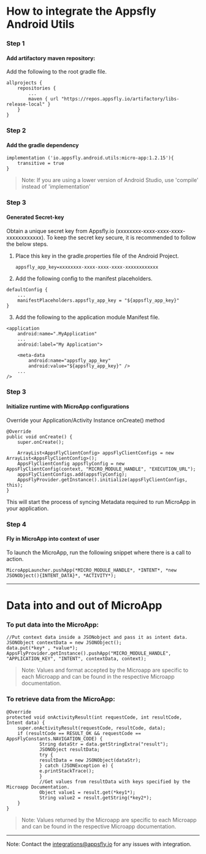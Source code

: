 # How to integrate the Appsfly Android Utils

### Step 1
#### Add artifactory maven repository:
Add the following to the root gradle file.

```
allprojects {
	repositories {
		...
		maven { url "https://repos.appsfly.io/artifactory/libs-release-local" }
	}
}
```
### Step 2
#### Add the gradle dependency
```
implementation ('io.appsfly.android.utils:micro-app:1.2.15'){
	transitive = true
}
```
> Note: If you are using a lower version of Android Studio, use 'compile' instead of 'implementation'

### Step 3
#### Generated Secret-key

Obtain a unique secret key from Appsfly.io (xxxxxxxx-xxxx-xxxx-xxxx-xxxxxxxxxxxx). To keep the secret key secure, it is recommended to follow the below steps.

1. Place this key in the gradle.properties file of the Android Project.

    `appsfly_app_key=xxxxxxxx-xxxx-xxxx-xxxx-xxxxxxxxxxxx`

2. Add the following config to the manifest placeholders.

```
defaultConfig {
    ...
    manifestPlaceholders.appsfly_app_key = "${appsfly_app_key}"
}
```

3. Add the following to the application module Manifest file.

```
<application
    android:name=".MyApplication"
    ...
    android:label="My Application">

    <meta-data
        android:name="appsfly_app_key"
        android:value="${appsfly_app_key}" />
    ...
/>
```

### Step 3

#### Initialize runtime with MicroApp configurations

Override your Application/Activity Instance onCreate() method 

```
@Override
public void onCreate() {
	super.onCreate();

	ArrayList<AppsFlyClientConfig> appsFlyClientConfigs = new ArrayList<AppsFlyClientConfig>();
	AppsFlyClientConfig appsflyConfig = new AppsFlyClientConfig(context, "MICRO_MODULE_HANDLE", "EXECUTION_URL");
	appsFlyClientConfigs.add(appsflyConfig);
	AppsFlyProvider.getInstance().initialize(appsFlyClientConfigs, this);
}
```
This will start the process of syncing Metadata required to run MicroApp in your application.

### Step 4

#### Fly in MicroApp into context of user

To launch the MicroApp, run the following snippet where there is a call to action.

```
MicroAppLauncher.pushApp(*MICRO_MODULE_HANDLE*, *INTENT*, *new JSONObject(){INTENT_DATA}*, *ACTIVITY*);
```

___

# Data into and out of MicroApp

### To put data into the MicroApp:
```
//Put context data inside a JSONobject and pass it as intent data.
JSONObject contextData = new JSONObject();
data.put(*key* , *value*);
AppsFlyProvider.getInstance().pushApp("MICRO_MODULE_HANDLE", "APPLICATION_KEY", "INTENT", contextData, context);
```

> Note: Values and format accepted by the Microapp are specific to each Microapp and can be found in the respective Microapp documentation.

### To retrieve data from the MicroApp:
```
@Override
protected void onActivityResult(int requestCode, int resultCode, Intent data) {
	super.onActivityResult(requestCode, resultCode, data);
	if (resultCode == RESULT_OK && requestCode == AppsFlyConstants.NAVIGATION_CODE) {
		    String dataStr = data.getStringExtra("result");
		    JSONObject resultData;
		    try {
			resultData = new JSONObject(dataStr);
		    } catch (JSONException e) {
			e.printStackTrace();
		    }
		    //Get values from resultData with keys specified by the Microapp Documentation.
		    Object value1 = result.get(*key1*);
		    String value2 = result.getString(*key2*);
	}
}
```

> Note: Values returned by the Microapp are specific to each Microapp and can be found in the respective Microapp documentation.

___


Note: Contact the integrations@appsfly.io for any issues with integration.
